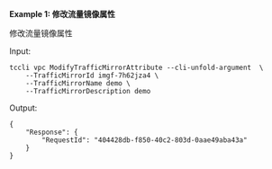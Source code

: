 **Example 1: 修改流量镜像属性**

修改流量镜像属性

Input: 

```
tccli vpc ModifyTrafficMirrorAttribute --cli-unfold-argument  \
    --TrafficMirrorId imgf-7h62jza4 \
    --TrafficMirrorName demo \
    --TrafficMirrorDescription demo
```

Output: 
```
{
    "Response": {
        "RequestId": "404428db-f850-40c2-803d-0aae49aba43a"
    }
}
```

